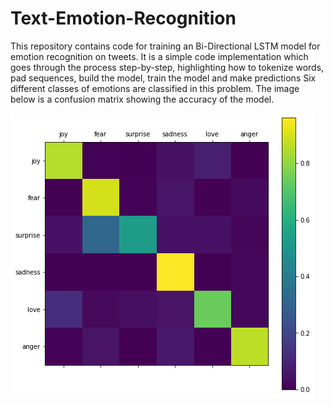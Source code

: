 # Text-Emotion-Recognition

This repository contains code for training an Bi-Directional LSTM model for emotion recognition on tweets. 
It is a simple code implementation which goes through the process step-by-step, highlighting how to tokenize words, pad sequences, build the model, train the model and make predictions
Six different classes of emotions are classified in this problem. The image below is a confusion matrix showing the accuracy of the model.

![github image](https://github.com/Judithcodes/Text-Emotion-Recognition/blob/main/download.png)
